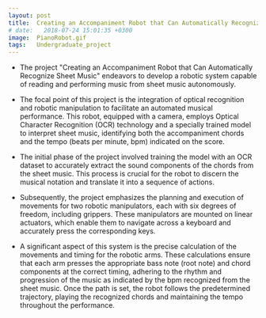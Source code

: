 ```yaml
---
layout: post
title:  Creating an Accompaniment Robot that Can Automatically Recognize Sheet Music
# date:   2018-07-24 15:01:35 +0300
image:  PianoRobot.gif
tags:   Undergraduate_project
---
```


* The project "Creating an Accompaniment Robot that Can Automatically Recognize Sheet Music" endeavors to develop a robotic system capable of reading and performing music from sheet music autonomously. 

* The focal point of this project is the integration of optical recognition and robotic manipulation to facilitate an automated musical performance. This robot, equipped with a camera, employs Optical Character Recognition (OCR) technology and a specially trained model to interpret sheet music, identifying both the accompaniment chords and the tempo (beats per minute, bpm) indicated on the score.

* The initial phase of the project involved training the model with an OCR dataset to accurately extract the sound components of the chords from the sheet music. This process is crucial for the robot to discern the musical notation and translate it into a sequence of actions. 

* Subsequently, the project emphasizes the planning and execution of movements for two robotic manipulators, each with six degrees of freedom, including grippers. These manipulators are mounted on linear actuators, which enable them to navigate across a keyboard and accurately press the corresponding keys.

* A significant aspect of this system is the precise calculation of the movements and timing for the robotic arms. These calculations ensure that each arm presses the appropriate bass note (root note) and chord components at the correct timing, adhering to the rhythm and progression of the music as indicated by the bpm recognized from the sheet music. Once the path is set, the robot follows the predetermined trajectory, playing the recognized chords and maintaining the tempo throughout the performance.